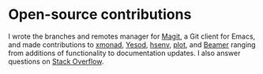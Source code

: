 # Open-source contributions

I wrote the branches and remotes manager for [Magit](http://magit.github.io/magit), a Git client for Emacs, and made contributions to [xmonad](http://xmonad.org), [Yesod](http://yesodweb.com), [hsenv](http://hackage.haskell.org/package/hsenv), [plot](http://hackage.haskell.org/package/plot), and [Beamer](https://bitbucket.org/rivanvx/beamer/wiki/Home) ranging from additions of functionality to documentation updates.
I also answer questions on [Stack Overflow](http://stackoverflow.com/users/1077893/nicolas-dudebout).
